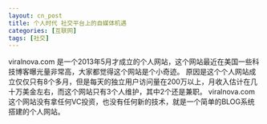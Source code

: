 ```yaml
---
layout: cn_post
title: 个人时代 社交平台上的自媒体机遇
categories: [互联网]
tags: [社交]
---
```


viralnova.com 是一个2013年5月才成立的个人网站，这个网站最近在美国一些科技博客曝光量非常高，大家都觉得这个网站是个小奇迹。
原因是这个个人网站成立仅仅只有8个多月，但是每天的独立用户访问量在200万以上，月收入估计在几十万美金左右，而这个网站只有3个人维护，其中2个还是兼职。
viralnova.com 这个网站没有拿任何VC投资，也没有任何新的技术，就是一个简单的BLOG系统搭建的个人网站。



